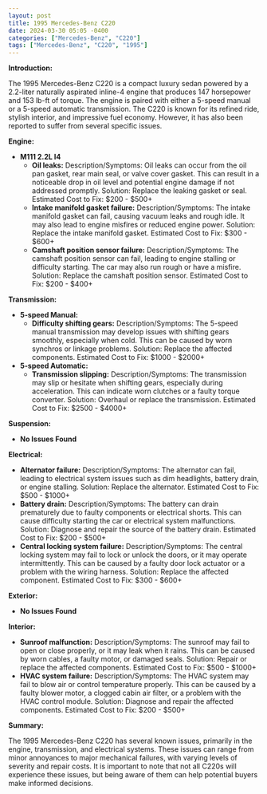 ```yaml
---
layout: post
title: 1995 Mercedes-Benz C220
date: 2024-03-30 05:05 -0400
categories: ["Mercedes-Benz", "C220"]
tags: ["Mercedes-Benz", "C220", "1995"]
---
```

**Introduction:**

The 1995 Mercedes-Benz C220 is a compact luxury sedan powered by a 2.2-liter naturally aspirated inline-4 engine that produces 147 horsepower and 153 lb-ft of torque. The engine is paired with either a 5-speed manual or a 5-speed automatic transmission. The C220 is known for its refined ride, stylish interior, and impressive fuel economy. However, it has also been reported to suffer from several specific issues.

**Engine:**

* **M111 2.2L I4**
    * **Oil leaks:** Description/Symptoms: Oil leaks can occur from the oil pan gasket, rear main seal, or valve cover gasket. This can result in a noticeable drop in oil level and potential engine damage if not addressed promptly. Solution: Replace the leaking gasket or seal. Estimated Cost to Fix: $200 - $500+
    * **Intake manifold gasket failure:** Description/Symptoms: The intake manifold gasket can fail, causing vacuum leaks and rough idle. It may also lead to engine misfires or reduced engine power. Solution: Replace the intake manifold gasket. Estimated Cost to Fix: $300 - $600+
    * **Camshaft position sensor failure:** Description/Symptoms: The camshaft position sensor can fail, leading to engine stalling or difficulty starting. The car may also run rough or have a misfire. Solution: Replace the camshaft position sensor. Estimated Cost to Fix: $200 - $400+

**Transmission:**

* **5-speed Manual:**
    * **Difficulty shifting gears:** Description/Symptoms: The 5-speed manual transmission may develop issues with shifting gears smoothly, especially when cold. This can be caused by worn synchros or linkage problems. Solution: Replace the affected components. Estimated Cost to Fix: $1000 - $2000+
* **5-speed Automatic:**
    * **Transmission slipping:** Description/Symptoms: The transmission may slip or hesitate when shifting gears, especially during acceleration. This can indicate worn clutches or a faulty torque converter. Solution: Overhaul or replace the transmission. Estimated Cost to Fix: $2500 - $4000+

**Suspension:**

* **No Issues Found**

**Electrical:**

* **Alternator failure:** Description/Symptoms: The alternator can fail, leading to electrical system issues such as dim headlights, battery drain, or engine stalling. Solution: Replace the alternator. Estimated Cost to Fix: $500 - $1000+
* **Battery drain:** Description/Symptoms: The battery can drain prematurely due to faulty components or electrical shorts. This can cause difficulty starting the car or electrical system malfunctions. Solution: Diagnose and repair the source of the battery drain. Estimated Cost to Fix: $200 - $500+
* **Central locking system failure:** Description/Symptoms: The central locking system may fail to lock or unlock the doors, or it may operate intermittently. This can be caused by a faulty door lock actuator or a problem with the wiring harness. Solution: Replace the affected component. Estimated Cost to Fix: $300 - $600+

**Exterior:**

* **No Issues Found**

**Interior:**

* **Sunroof malfunction:** Description/Symptoms: The sunroof may fail to open or close properly, or it may leak when it rains. This can be caused by worn cables, a faulty motor, or damaged seals. Solution: Repair or replace the affected components. Estimated Cost to Fix: $500 - $1000+
* **HVAC system failure:** Description/Symptoms: The HVAC system may fail to blow air or control temperature properly. This can be caused by a faulty blower motor, a clogged cabin air filter, or a problem with the HVAC control module. Solution: Diagnose and repair the affected components. Estimated Cost to Fix: $200 - $500+

**Summary:**

The 1995 Mercedes-Benz C220 has several known issues, primarily in the engine, transmission, and electrical systems. These issues can range from minor annoyances to major mechanical failures, with varying levels of severity and repair costs. It is important to note that not all C220s will experience these issues, but being aware of them can help potential buyers make informed decisions.

